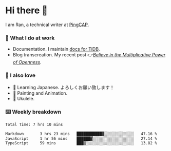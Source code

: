 # Hi there 👋

I am Ran, a technical writer at [PingCAP](https://pingcap.com/).

### 📝 What I do at work

- Documentation. I maintain [docs for TiDB](https://github.com/pingcap/docs).
- Blog transcreation. My recent post 👉[*Believe in the Multiplicative Power of Openness*](https://pingcap.com/blog/believe-in-the-multiplicative-power-of-openness-open-source-community).

### 🤠 I also love

- 💬 Learning Japanese. よろしくお願い致します！
- 🎨 Painting and Animation.
- 🎵 Ukulele.

### ⌨️ Weekly breakdown

<!--START_SECTION:waka-->

```txt
Total Time: 7 hrs 10 mins

Markdown       3 hrs 23 mins   ███████████▓░░░░░░░░░░░░░   47.16 %
JavaScript     1 hr 56 mins    ██████▓░░░░░░░░░░░░░░░░░░   27.14 %
TypeScript     59 mins         ███▒░░░░░░░░░░░░░░░░░░░░░   13.82 %
```

<!--END_SECTION:waka-->
